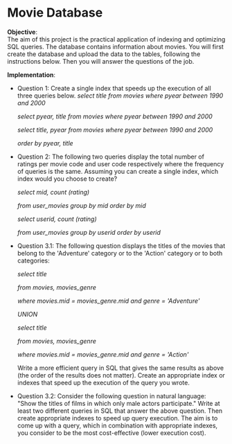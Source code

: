 # Movie Database

**Objective**:  
The aim of this project is the practical application of indexing and optimizing SQL queries. The database contains information about movies.
You will first create the database and upload the data to the tables, following the instructions below. Then you will answer the questions of the job.


**Implementation**:  

- Question 1: Create a single index that speeds up the execution of all three queries below.
  *select title from movies where pyear between 1990 and 2000*
  
  *select pyear, title from movies where pyear between 1990 and 2000*
  
  *select title, pyear from movies where pyear between 1990 and 2000*
  
  *order by pyear, title*


- Question 2: The following two queries display the total number of ratings per movie code and user code respectively where the frequency of queries is the same. Assuming you can create a single index, which index would you choose to create?

  *select mid, count (rating)*
  
  *from user_movies group by mid order by mid*
  
  *select userid, count (rating)*
  
  *from user_movies group by userid order by userid*



- Question 3.1: The following question displays the titles of the movies that belong to the 'Adventure' category or to the 'Action' category or to both categories:

  *select title*
  
  *from movies, movies_genre*
  
  *where movies.mid = movies_genre.mid and genre = 'Adventure'*
  
  *UNION*
  
  *select title*
  
  *from movies, movies_genre*
  
  *where movies.mid = movies_genre.mid and genre = 'Action'*
  
  
  Write a more efficient query in SQL that gives the same results as above (the order of the results does not matter). Create an appropriate index or   indexes that speed up the execution of the query you wrote.




- Question 3.2: Consider the following question in natural language: "Show the titles of films in which only male actors participate." Write at least two different queries in SQL that answer the above question. Then create appropriate indexes to speed up query execution. The aim is to come up with a query, which in combination with appropriate indexes, you consider to be the most cost-effective (lower execution cost).
